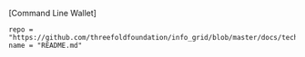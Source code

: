 [Command Line Wallet]
```!!!include
repo = "https://github.com/threefoldfoundation/info_grid/blob/master/docs/technology"
name = "README.md"
```